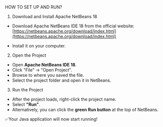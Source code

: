 HOW TO SET UP AND RUN?

1. Download and Install Apache NetBeans 18

- Download Apache NetBeans IDE 18 from the official website:  
  [https://netbeans.apache.org/download/index.html](https://netbeans.apache.org/download/index.html)
  
- Install it on your computer.



2. Open the Project

- Open **Apache NetBeans IDE 18**.
- Click "File" → "Open Project".
- Browse to where you saved the file.
- Select the project folder and open it in NetBeans.


3. Run the Project

- After the project loads, right-click the project name.
- Select **"Run"**.
- Alternatively, you can click the **green Run button** at the top of NetBeans.

✅Your Java application will now start running!
